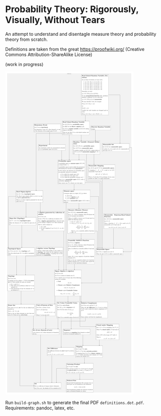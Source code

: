 # Probability Theory: Rigorously, Visually, Without Tears

An attempt to understand and disentagle measure theory and probability theory from scratch.

Definitions are taken from the great https://proofwiki.org/ (Creative Commons Attribution-ShareAlike License)

(work in progress)

![snapshot from pdf](snapshot.png)

Run `build-graph.sh` to generate the final PDF `definitions.dot.pdf`. Requirements: pandoc, latex, etc.
